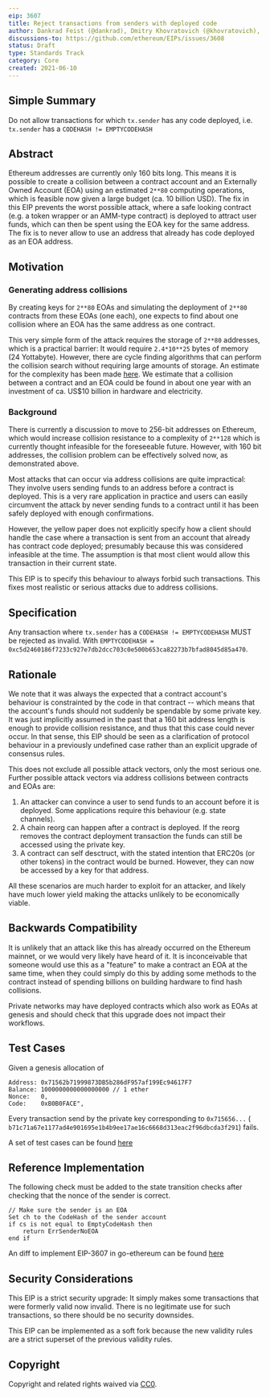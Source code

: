 ```yaml
---
eip: 3607
title: Reject transactions from senders with deployed code
author: Dankrad Feist (@dankrad), Dmitry Khovratovich (@khovratovich), Marius van der Wijden (@MariusVanDerWijden)
discussions-to: https://github.com/ethereum/EIPs/issues/3608
status: Draft
type: Standards Track
category: Core
created: 2021-06-10
---
```


## Simple Summary

Do not allow transactions for which `tx.sender` has any code deployed, i.e. `tx.sender` has a `CODEHASH != EMPTYCODEHASH`

## Abstract

Ethereum addresses are currently only 160 bits long. This means it is possible to create a collision between a contract account and an Externally Owned Account (EOA) using an estimated `2**80` computing operations, which is feasible now given a large budget (ca. 10 billion USD). The fix in this EIP prevents the worst possible attack, where a safe looking contract (e.g. a token wrapper or an AMM-type contract) is deployed to attract user funds, which can then be spent using the EOA key for the same address. The fix is to never allow to use an address that already has code deployed as an EOA address.

## Motivation

### Generating address collisions

By creating keys for `2**80` EOAs and simulating the deployment of `2**80` contracts from these EOAs (one each), one expects to find about one collision where an EOA has the same address as one contract.

This very simple form of the attack requires the storage of `2**80` addresses, which is a practical barrier: It would require `2.4*10**25` bytes of memory (24 Yottabyte). However, there are cycle finding algorithms that can perform the collision search without requiring large amounts of storage. An estimate for the complexity has been made [here](https://hackmd.io/Vzhp5YJyTT-LhWm_s0JQpA). We estimate that a collision between a contract and an EOA could be found in about one year with an investment of ca. US$10 billion in hardware and electricity.

### Background

There is currently a discussion to move to 256-bit addresses on Ethereum, which would increase collision resistance to a complexity of `2**128` which is currently thought infeasible for the foreseeable future. However, with 160 bit addresses, the collision problem can be effectively solved now, as demonstrated above.

Most attacks that can occur via address collisions are quite impractical: They involve users sending funds to an address before a contract is deployed. This is a very rare application in practice and users can easily circumvent the attack by never sending funds to a contract until it has been safely deployed with enough confirmations.

However, the yellow paper does not explicitly specify how a client should handle the case where a transaction is sent from an account that already has contract code deployed; presumably because this was considered infeasible at the time. The assumption is that most client would allow this transaction in their current state.

This EIP is to specify this behaviour to always forbid such transactions. This fixes most realistic or serious attacks due to address collisions.


## Specification

Any transaction where `tx.sender` has a `CODEHASH != EMPTYCODEHASH` MUST be rejected as invalid.
With `EMPTYCODEHASH = 0xc5d2460186f7233c927e7db2dcc703c0e500b653ca82273b7bfad8045d85a470`.

## Rationale

We note that it was always the expected that a contract account's behaviour is constrainted by the code in that contract -- which means that the account's funds should not suddenly be spendable by some private key. It was just implicitly assumed in the past that a 160 bit address length is enough to provide collision resistance, and thus that this case could never occur. In that sense, this EIP should be seen as a clarification of protocol behaviour in a previously undefined case rather than an explicit upgrade of consensus rules.

This does not exclude all possible attack vectors, only the most serious one. Further possible attack vectors via address collisions between contracts and EOAs are:
1. An attacker can convince a user to send funds to an account before it is deployed. Some applications require this behaviour (e.g. state channels).
2. A chain reorg can happen after a contract is deployed. If the reorg removes the contract deployment transaction the funds can still be accessed using the private key.
3. A contract can self desctruct, with the stated intention that ERC20s (or other tokens) in the contract would be burned. However, they can now be accessed by a key for that address.

All these scenarios are much harder to exploit for an attacker, and likely have much lower yield making the attacks unlikely to be economically viable.

## Backwards Compatibility

It is unlikely that an attack like this has already occurred on the Ethereum mainnet, or we would very likely have heard of it. It is inconceivable that someone would use this as a "feature" to make a contract an EOA at the same time, when they could simply do this by adding some methods to the contract instead of spending billions on building hardware to find hash collisions.

Private networks may have deployed contracts which also work as EOAs at genesis and should check that this upgrade does not impact their workflows.

## Test Cases

Given a genesis allocation of  
```
Address: 0x71562b71999873DB5b286dF957af199Ec94617F7
Balance: 1000000000000000000 // 1 ether
Nonce:   0,
Code:    0xB0B0FACE",
```
Every transaction send by the private key corresponding to `0x715656...` (
`b71c71a67e1177ad4e901695e1b4b9ee17ae16c6668d313eac2f96dbcda3f291`) fails.

A set of test cases can be found [here](https://github.com/ethereum/tests/pull/879)

## Reference Implementation

The following check must be added to the state transition checks after checking that the nonce of the sender is correct.
```
// Make sure the sender is an EOA
Set ch to the CodeHash of the sender account
if cs is not equal to EmptyCodeHash then
	return ErrSenderNoEOA
end if
```

An diff to implement EIP-3607 in go-ethereum can be found [here](../assets/eip-3607/geth.diff)

## Security Considerations

This EIP is a strict security upgrade: It simply makes some transactions that were formerly valid now invalid. There is no legitimate use for such transactions, so there should be no security downsides.

This EIP can be implemented as a soft fork because the new validity rules are a strict superset of the previous validity rules.


## Copyright
Copyright and related rights waived via [CC0](https://creativecommons.org/publicdomain/zero/1.0/).
